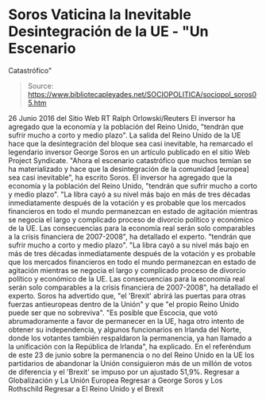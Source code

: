 # Soros Vaticina la Inevitable Desintegración de la UE - "Un Escenario 
Catastrófico"

> Source: https://www.bibliotecapleyades.net/SOCIOPOLITICA/sociopol_soros05.htm

26 Junio 2016
del Sitio Web RT
Ralph Orlowski/Reuters
El inversor ha agregado
que la economía y la población del Reino Unido,
"tendrán que sufrir mucho
a corto y medio plazo".
La salida del Reino Unido de la UE hace que la desintegración del bloque sea casi inevitable, ha remarcado el legendario inversor George Soros en un artículo publicado en el sitio Web Project Syndicate.
"Ahora el escenario catastrófico que muchos temían se ha materializado y hace que la desintegración de la comunidad [europea] sea casi inevitable", ha escrito Soros.
El inversor ha agregado que la economía y la población del Reino Unido,
"tendrán que sufrir mucho a corto y medio plazo". "La libra cayó a su nivel más bajo en más de tres décadas inmediatamente después de la votación y es probable que los mercados financieros en todo el mundo permanezcan en estado de agitación mientras se negocia el largo y complicado proceso de divorcio político y económico de la UE. Las consecuencias para la economía real serán solo comparables a la crisis financiera de 2007-2008", ha detallado el experto.
"tendrán que sufrir mucho a corto y medio plazo".
"La libra cayó a su nivel más bajo en más de tres décadas inmediatamente después de la votación y es probable que los mercados financieros en todo el mundo permanezcan en estado de agitación mientras se negocia el largo y complicado proceso de divorcio político y económico de la UE.
Las consecuencias para la economía real serán solo comparables a la crisis financiera de 2007-2008", ha detallado el experto.
Soros ha advertido que,
"el 'Brexit' abrirá las puertas para otras fuerzas antieuropeas dentro de la Unión" y que "el propio Reino Unido puede ser que no sobreviva". "Es posible que Escocia, que votó abrumadoramente a favor de permanecer en la UE, haga otro intento de obtener su independencia, y algunos funcionarios en Irlanda del Norte, donde los votantes también respaldaron la permanencia, ya han llamado a la unificación con la República de Irlanda", ha explicado.
En el referéndum de este 23 de junio sobre la permanencia o no del Reino Unido en la UE los partidarios de abandonar la Unión consiguieron más de un millón de votos de diferencia y el 'Brexit' se impuso por un ajustado 51,9%.
Regresar a Globalización y La Unión Europea
Regresar a George Soros y Los Rothschild
Regresar a El Reino Unido y el Brexit
